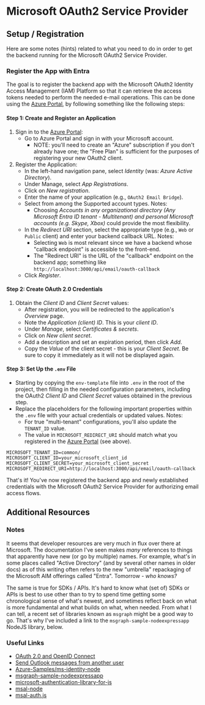 # Microsoft OAuth2 Service Provider

## Setup / Registration

Here are some notes (hints) related to what you need to do in order
to get the backend running for the Microsoft OAuth2 Service Provider.

### Register the App with Entra

The goal is to register the backend app with the Microsoft OAuth2
Identity Access Management (IAM) Platform so that it can retrieve
the access tokens needed to perform the needed e-mail operations.
This can be done using the [Azure Portal], by following something
like the following steps:

#### Step 1: Create and Register an Application
1. Sign in to the [Azure Portal]:
   - Go to Azure Portal and sign in with your Microsoft account.
     - NOTE: you'll need to create an "Azure" subscription if you don't already have one;
       the "Free Plan" is sufficient for the purposes of registering your new OAuth2 client.
1. Register the Application:
   - In the left-hand navigation pane, select _Identity_ (was: _Azure Active Directory_).
   - Under Manage, select _App Registrations_.
   - Click on _New registration_.
   - Enter the name of your application (e.g., `OAuth2 Email Bridge`).
   - Select from among the Supported account types.  Notes:
     - Choosing _Accounts in any organizational directory (Any Microsoft Entra ID
       tenant - Multitenant) and personal Microsoft accounts (e.g. Skype, Xbox)_
       could provide the most flexibility.
   - In the _Redirect URI_ section, select the appropriate type (e.g.,
     `Web` or `Public` client) and enter your backend callback URL.  Notes:
     - Selecting `Web` is most relevant since we have a backend whose "callback
       endpoint" is accessible to the front-end.
     - The "Redirect URI" is the URL of the "callback" endpoint on the backend app;
       something like `http://localhost:3000/api/email/oauth-callback`
   - Click _Register_.
#### Step 2: Create OAuth 2.0 Credentials
1. Obtain the _Client ID_ and _Client Secret_ values:
   - After registration, you will be redirected to the application's _Overview_ page.
   - Note the _Application (client) ID_. This is your _client ID_.
   - Under _Manage_, select _Certificates & secrets_.
   - Click on _New client secret_.
   - Add a description and set an expiration period, then click _Add_.
   - Copy the _Value_ of the client secret - this is your _Client Secret_.
     Be sure to copy it immediately as it will not be displayed again.

#### Step 3: Set Up the `.env` File
- Starting by copying the `env-template` file into `.env` in the root of the project,
  then filling in the needed configuration parameters, including the OAuth2
  _Client ID_ and _Client Secret_ values obtained in the previous step.
- Replace the placeholders for the following important properties within the `.env`
  file with your actual credentials or updated values.  Notes:
    - For true "multi-tenant" configurations, you'll also update the `TENANT_ID` value.
    - The value in `MICROSOFT_REDIRECT_URI` should match what you registered
      in the [Azure Portal] (see above).

```env
MICROSOFT_TENANT_ID=common/
MICROSOFT_CLIENT_ID=your_microsoft_client_id
MICROSOFT_CLIENT_SECRET=your_microsoft_client_secret
MICROSOFT_REDIRECT_URI=http://localhost:3000/api/email/oauth-callback
```

That's it! You've now registered the backend app and newly established credentials
with the Microsoft OAuth2 Service Provider for authorizing email access flows.

## Additional Resources

### Notes

It seems that developer resources are very much in flux over there at Microsoft.
The documentation I've seen makes _many_ references to things that apparently
have new (or go by multiple) names.  For example, what's in some places called
"Active Directory" (and by several other names in older docs) as of this writing
often refers to the new "umbrella" repackaging of the Microsoft AIM offerings
called "Entra".  Tomorrow - _who knows?_

The same is true for SDKs / APIs.  It's hard to know what (set of) SDKs or APIs
is best to use other than to try to spend time getting some chronological sense
of what's newest, and sometimes reflect back on what is more fundamental and what
builds on what, when needed.  From what I can tell, a recent set of libraries known
as `msgraph` might be a good way to go.  That's why I've included a link to the
`msgraph-sample-nodeexpressapp` NodeJS library, below.

### Useful Links

- [OAuth 2.0 and OpenID Connect](https://learn.microsoft.com/en-us/entra/identity-platform/v2-protocols)
- [Send Outlook messages from another user](https://learn.microsoft.com/en-us/graph/outlook-send-mail-from-other-user)
- [Azure-Samples/ms-identity-node](https://github.com/Azure-Samples/ms-identity-node)
- [msgraph-sample-nodeexpressapp](https://github.com/microsoftgraph/msgraph-sample-nodeexpressapp)
- [microsoft-authentication-library-for-js](https://github.com/AzureAD/microsoft-authentication-library-for-js)
- [msal-node](https://github.com/AzureAD/microsoft-authentication-library-for-js/blob/dev/lib/msal-node/README.md)
- [msal-auth.js](https://github.com/OfficeDev/Microsoft-Teams-Samples/blob/main/samples/tab-sso/nodejs/src/client/scripts/msal-auth.js)

[Azure Portal]: https://portal.azure.com
